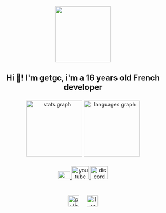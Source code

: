 <div align="center">
  <kbd>
      <img height="150" src="https://cdn.discordapp.com/avatars/828627902781849660/10af3e1e1acd37cc0af38659b2779015.webp"  />
  </kbd>
</div>

###

<h2 align="center">Hi 👋! I'm getgc, i'm a 16 years old French developer</h2>

###

<div align="center">
  <img src="https://github-readme-stats.vercel.app/api?username=IceMinisterq&hide_title=false&hide_rank=false&show_icons=true&include_all_commits=true&count_private=true&disable_animations=false&theme=github_dark&locale=en&hide_border=true" height="150" alt="stats graph"  />
  <img src="https://github-readme-stats.vercel.app/api/top-langs?username=IceMinisterq&locale=en&hide_title=false&layout=compact&card_width=320&langs_count=5&theme=github_dark&hide_border=true" height="150" alt="languages graph"  />
</div>

###

<div align="center">
  <a href="mailto:iceministera@proton.me" target="_blank">
    <img src="https://cdn.discordapp.com/attachments/828633564672294993/1122694157597675581/proton-mail-logo-31D8CDC79E-seeklogo.png" width="32.9" height="22" />
  </a>
  <a href="https://www.youtube.com/channel/UCEGhcDAk92crZ5eSWNlcn0w" target="_blank">
    <img src="https://raw.githubusercontent.com/maurodesouza/profile-readme-generator/master/src/assets/icons/social/youtube/default.svg" width="47" height="35" alt="youtube logo"  />
  </a>
  <a href="https://discordapp.com/users/828627902781849660" target="_blank">
    <img src="https://raw.githubusercontent.com/maurodesouza/profile-readme-generator/master/src/assets/icons/social/discord/default.svg" width="47" height="35" alt="discord logo"  />
  </a>
</div>

###

<br clear="both">

<div align="center">
  <img src="https://cdn.jsdelivr.net/gh/devicons/devicon/icons/python/python-original.svg" height="30" alt="python logo"  />
  <img width="12" />
  <img src="https://cdn.jsdelivr.net/gh/devicons/devicon/icons/lua/lua-original.svg" height="30" alt="lua logo"  />
</div>

###
